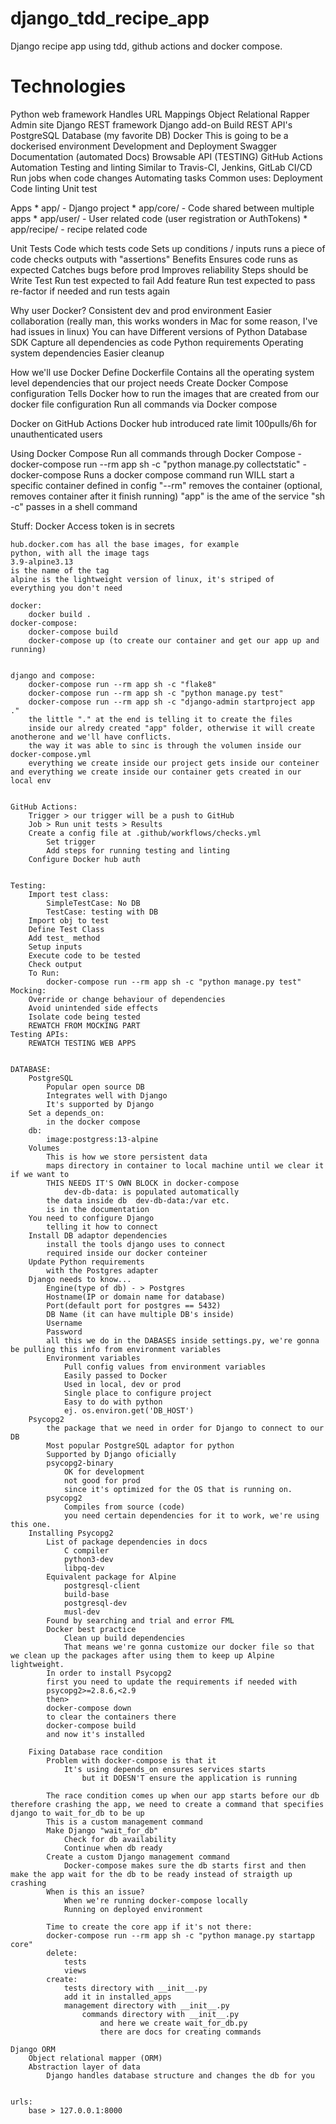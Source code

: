 # django_tdd_recipe_app
Django recipe app using tdd, github actions and docker compose.

# Technologies
Python web framework
Handles
    URL Mappings
    Object Relational Rapper
    Admin site
Django REST framework
    Django add-on
    Build REST API's
PostgreSQL
    Database (my favorite DB)
Docker
    This is going to be a dockerised environment
    Development and Deployment
Swagger
    Documentation (automated Docs)
    Browsable API (TESTING)
GitHub Actions
    Automation
        Testing and linting
        Similar to Travis-CI, Jenkins, GitLab CI/CD
        Run jobs when code changes
        Automating tasks
        Common uses:
            Deployment
            Code linting
            Unit test


Apps
    * app/ - Django project
    * app/core/ - Code shared between multiple apps
    * app/user/ - User related code (user registration or AuthTokens)
    * app/recipe/ - recipe related code

Unit Tests
    Code which tests code
        Sets up conditions / inputs
        runs a piece of code
        checks outputs with "assertions"
    Benefits
        Ensures code runs as expected
        Catches bugs before prod
        Improves reliability
    Steps should be
        Write Test
        Run test expected to fail
        Add feature
        Run test expected to pass
        re-factor if needed and run tests again


Why user Docker?
    Consistent dev and prod environment
    Easier collaboration (really man, this works wonders in Mac for some reason, I've had issues in linux)
    You can have Different versions of
        Python
        Database
        SDK
    Capture all dependencies as code
        Python requirements
        Operating system dependencies
    Easier cleanup

How we'll use Docker
    Define Dockerfile
        Contains all the operating system level dependencies that our project needs
    Create Docker Compose configuration
        Tells Docker how to run the images that are created from our docker file configuration
    Run all commands via Docker compose

Docker on GitHub Actions
    Docker hub introduced rate limit
        100pulls/6h for unauthenticated users

Using Docker Compose
    Run all commands through Docker Compose
        - docker-compose run --rm app sh -c "python manage.py collectstatic"
        - docker-compose Runs a docker compose command
        run WILL start a specific container defined in config
        "--rm" removes the container (optional, removes container after it finish running)
        "app" is the ame of the service
        "sh -c" passes in a shell command

Stuff:
    Docker Access token is in secrets

    hub.docker.com has all the base images, for example
    python, with all the image tags
    3.9-alpine3.13
    is the name of the tag
    alpine is the lightweight version of linux, it's striped of
    everything you don't need

    docker:
        docker build .
    docker-compose:
        docker-compose build
        docker-compose up (to create our container and get our app up and running)


    django and compose:
        docker-compose run --rm app sh -c "flake8"
        docker-compose run --rm app sh -c "python manage.py test"
        docker-compose run --rm app sh -c "django-admin startproject app ."
        the little "." at the end is telling it to create the files
        inside our alredy created "app" folder, otherwise it will create anotherone and we'll have conflicts.
        the way it was able to sinc is through the volumen inside our docker-compose.yml
        everything we create inside our project gets inside our conteiner and everything we create inside our container gets created in our local env


    GitHub Actions:
        Trigger > our trigger will be a push to GitHub
        Job > Run unit tests > Results
        Create a config file at .github/workflows/checks.yml
            Set trigger
            Add steps for running testing and linting
        Configure Docker hub auth


    Testing:
        Import test class:
            SimpleTestCase: No DB
            TestCase: testing with DB
        Import obj to test
        Define Test Class
        Add test_ method
        Setup inputs
        Execute code to be tested
        Check output
        To Run:
            docker-compose run --rm app sh -c "python manage.py test"
    Mocking:
        Override or change behaviour of dependencies
        Avoid unintended side effects
        Isolate code being tested
        REWATCH FROM MOCKING PART
    Testing APIs:
        REWATCH TESTING WEB APPS


    DATABASE:
        PostgreSQL
            Popular open source DB
            Integrates well with Django
            It's supported by Django
        Set a depends_on:
            in the docker compose
        db:
            image:postgress:13-alpine
        Volumes
            This is how we store persistent data
            maps directory in container to local machine until we clear it if we want to
            THIS NEEDS IT'S OWN BLOCK in docker-compose
                dev-db-data: is populated automatically
            the data inside db  dev-db-data:/var etc.
            is in the documentation
        You need to configure Django
            telling it how to connect
        Install DB adaptor dependencies
            install the tools django uses to connect
            required inside our docker conteiner
        Update Python requirements
            with the Postgres adapter
        Django needs to know...
            Engine(type of db) - > Postgres
            Hostname(IP or domain name for database)
            Port(default port for postgres == 5432)
            DB Name (it can have multiple DB's inside)
            Username
            Password
            all this we do in the DABASES inside settings.py, we're gonna be pulling this info from environment variables
            Environment variables
                Pull config values from environment variables
                Easily passed to Docker
                Used in local, dev or prod
                Single place to configure project
                Easy to do with python
                ej. os.environ.get('DB_HOST')
        Psycopg2
            the package that we need in order for Django to connect to our DB
            Most popular PostgreSQL adaptor for python
            Supported by Django oficially
            psycopg2-binary
                OK for development
                not good for prod
                since it's optimized for the OS that is running on.
            psycopg2
                Compiles from source (code)
                you need certain dependencies for it to work, we're using this one.
        Installing Psycopg2
            List of package dependencies in docs
                C compiler
                python3-dev
                libpq-dev
            Equivalent package for Alpine
                postgresql-client
                build-base
                postgresql-dev
                musl-dev
            Found by searching and trial and error FML
            Docker best practice
                Clean up build dependencies
                That means we're gonna customize our docker file so that we clean up the packages after using them to keep up Alpine lightweight.
            In order to install Psycopg2
            first you need to update the requirements if needed with
            psycopg2>=2.8.6,<2.9
            then>
            docker-compose down
            to clear the containers there
            docker-compose build
            and now it's installed

        Fixing Database race condition
            Problem with docker-compose is that it
                It's using depends_on ensures services starts
                    but it DOESN'T ensure the application is running

            The race condition comes up when our app starts before our db therefore crashing the app, we need to create a command that specifies django to wait_for_db to be up
            This is a custom management command
            Make Django "wait_for_db"
                Check for db availability
                Continue when db ready
            Create a custom Django management command
                Docker-compose makes sure the db starts first and then make the app wait for the db to be ready instead of straigth up crashing
            When is this an issue?
                When we're running docker-compose locally
                Running on deployed environment

            Time to create the core app if it's not there:
            docker-compose run --rm app sh -c "python manage.py startapp core"
            delete:
                tests
                views
            create:
                tests directory with __init__.py
                add it in installed_apps
                management directory with __init__.py
                    commands directory with __init__.py
                        and here we create wait_for_db.py
                        there are docs for creating commands

    Django ORM
        Object relational mapper (ORM)
        Abstraction layer of data
            Django handles database structure and changes the db for you


    urls:
        base > 127.0.0.1:8000